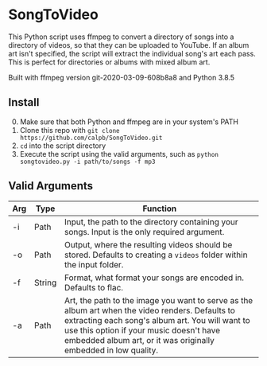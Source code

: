 # SongToVideo
This Python script uses ffmpeg to convert a directory of songs into a directory of videos, so that they can be uploaded to YouTube. If an album art isn't specified, the script will extract the individual song's art each pass. This is perfect for directories or albums with mixed album art. 

Built with ffmpeg version git-2020-03-09-608b8a8 and Python 3.8.5

## Install
0.  Make sure that both Python and ffmpeg are in your system's PATH 
1.  Clone this repo with `git clone https://github.com/calpb/SongToVideo.git`
2.  `cd` into the script directory
3.  Execute the script using the valid arguments, such as `python songtovideo.py -i path/to/songs -f mp3`

## Valid Arguments
Arg | Type | Function
---|-------------|-------------
-i | Path | Input, the path to the directory containing your songs. Input is the only required argument.
-o | Path | Output, where the resulting videos should be stored. Defaults to creating a `videos` folder within the input folder.
-f | String | Format, what format your songs are encoded in. Defaults to flac. 
-a | Path | Art, the path to the image you want to serve as the album art when the video renders. Defaults to extracting each song's album art. You will want to use this option if your music doesn't have embedded album art, or it was originally embedded in low quality. 

